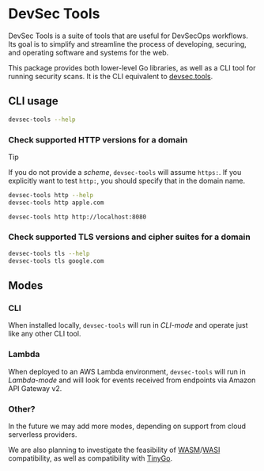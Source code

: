 # DevSec Tools

DevSec Tools is a suite of tools that are useful for DevSecOps workflows. Its goal is to simplify and streamline the process of developing, securing, and operating software and systems for the web.

This package provides both lower-level Go libraries, as well as a CLI tool for running security scans. It is the CLI equivalent to [devsec.tools](https://devsec.tools).

## CLI usage

```bash
devsec-tools --help
```

### Check supported HTTP versions for a domain

> [!TIP]
> If you do not provide a _scheme_, `devsec-tools` will assume `https:`. If you explicitly want to test `http:`, you should specify that in the domain name.

```bash
devsec-tools http --help
devsec-tools http apple.com
```

```bash
devsec-tools http http://localhost:8080
```

### Check supported TLS versions and cipher suites for a domain

```bash
devsec-tools tls --help
devsec-tools tls google.com
```

## Modes

### CLI

When installed locally, `devsec-tools` will run in _CLI-mode_ and operate just like any other CLI tool.

### Lambda

When deployed to an AWS Lambda environment, `devsec-tools` will run in _Lambda-mode_ and will look for events received from endpoints via Amazon API Gateway v2.

### Other?

In the future we may add more modes, depending on support from cloud serverless providers.

We are also planning to investigate the feasibility of [WASM](https://webassembly.org)/[WASI](https://wasi.dev) compatibility, as well as compatibility with [TinyGo](https://tinygo.org).
